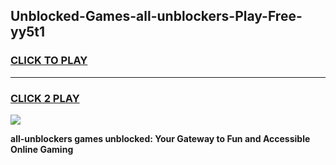 
## Unblocked-Games-all-unblockers-Play-Free-yy5t1
<h3>
<a href="https://premium76.site?title=all-unblockers&ref=21A">CLICK TO PLAY</a></h3>
<hr>

<h3>
<a href="https://premium76.site?title=all-unblockers&ref=21A">CLICK 2 PLAY</a>
  
</h3>

<a href="https://premium76.site?title=all-unblockers&ref=21A"><img src="https://clearcache.store/games.png"></a>


**all-unblockers games unblocked: Your Gateway to Fun and Accessible Online Gaming**
